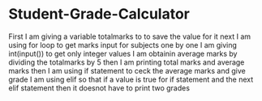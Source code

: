 # Student-Grade-Calculator
First I am giving a variable totalmarks to to save the value for it 
next I am using for loop to get marks input for subjects one by one
I am giving int(input()) to get only integer values
I am obtainin average marks by dividing the totalmarks by 5
then I am printing total marks and average marks
then I am using if statement to ceck the average marks and give grade 
I am using elif so that if a value is true for if statement and the next elif statement then it doesnot have to print two grades  
